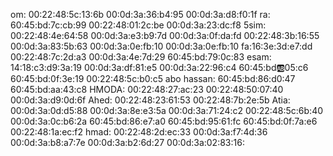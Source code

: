 om:
00:22:48:5c:13:6b
00:0d:3a:36:b4:95
00:0d:3a:d8:f0:1f
ra:
60:45:bd:7c:cb:99
00:22:48:01:2c:be
00:0d:3a:23:dc:f8
5sim:
00:22:48:4e:64:58
00:0d:3a:e3:b9:7d
00:0d:3a:0f:da:fd
00:22:48:3b:16:55
00:0d:3a:83:5b:63
00:0d:3a:0e:fb:10
00:0d:3a:0e:fb:10
fa:16:3e:3d:e7:dd
00:22:48:7c:2d:a3
00:0d:3a:4e:7d:29
60:45:bd:79:0c:83
esam:
14:18:c3:d9:3a:19
00:0d:3a:df:81:e5
00:0d:3a:22:96:c4
60:45:bd:ab:05:c6
60:45:bd:0f:3e:19
00:22:48:5c:b0:c5
abo hassan:
60:45:bd:86:d0:47
60:45:bd:aa:43:c8
HMODA:
00:22:48:27:ac:23
00:22:48:50:07:40
00:0d:3a:d9:0d:6f
Ahed:
00:22:48:23:61:53
00:22:48:7b:2e:5b
Atia:
00:0d:3a:0d:d5:88
00:0d:3a:8e:e3:5a
00:0d:3a:71:24:c2
00:22:48:5c:6b:40
00:0d:3a:0c:b6:2a
60:45:bd:86:e7:a0
60:45:bd:95:61:fc
60:45:bd:0f:7a:e6
00:22:48:1a:ec:f2
hmad:
00:22:48:2d:ec:33
00:0d:3a:f7:4d:36
00:0d:3a:b8:a7:7e
00:0d:3a:b2:6d:27
00:0d:3a:02:83:16:
